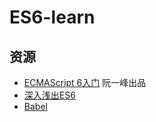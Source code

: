 # ES6-learn

## 资源
* [ECMAScript 6入门](http://es6.ruanyifeng.com/) 阮一峰出品
* [深入浅出ES6](http://www.infoq.com/cn/es6-in-depth/)
* [Babel](http://babeljs.io/)